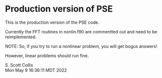 # Production version of PSE

This is the production version of the PSE code.

Currently the FFT routines in nonlin.f90 are commentted out and need to be
reimplemented.  

NOTE:  So, if you try to run a nonlinear problem, you will get bogus
answers!

However, linear problems should run fine.

S. Scott Collis\
Mon May  9 16:36:11 MDT 2022
